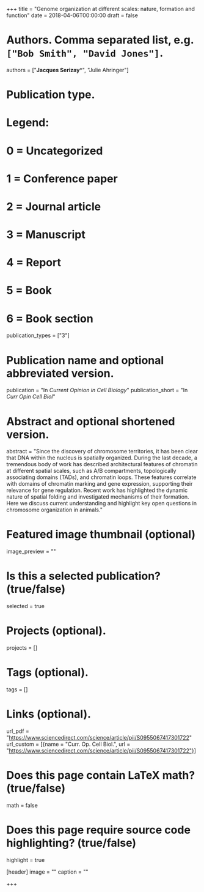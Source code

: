 +++
title = "Genome organization at different scales: nature, formation and function"
date = 2018-04-06T00:00:00
draft = false

# Authors. Comma separated list, e.g. `["Bob Smith", "David Jones"]`.
authors = ["**Jacques Serizay***", "Julie Ahringer"]

# Publication type.
# Legend:
# 0 = Uncategorized
# 1 = Conference paper
# 2 = Journal article
# 3 = Manuscript
# 4 = Report
# 5 = Book
# 6 = Book section
publication_types = ["3"]

# Publication name and optional abbreviated version.
publication = "In *Current Opinion in Cell Biology*"
publication_short = "In *Curr Opin Cell Biol*"

# Abstract and optional shortened version.
abstract = "Since the discovery of chromosome territories, it has been clear that DNA within the nucleus is spatially organized. During the last decade, a tremendous body of work has described architectural features of chromatin at different spatial scales, such as A/B compartments, topologically associating domains (TADs), and chromatin loops. These features correlate with domains of chromatin marking and gene expression, supporting their relevance for gene regulation. Recent work has highlighted the dynamic nature of spatial folding and investigated mechanisms of their formation. Here we discuss current understanding and highlight key open questions in chromosome organization in animals."

# Featured image thumbnail (optional)
image_preview = ""

# Is this a selected publication? (true/false)
selected = true

# Projects (optional).
projects = []

# Tags (optional).
tags = []

# Links (optional).
url_pdf = "https://www.sciencedirect.com/science/article/pii/S0955067417301722"
url_custom = [{name = "Curr. Op. Cell Biol.", url = "https://www.sciencedirect.com/science/article/pii/S0955067417301722"}]

# Does this page contain LaTeX math? (true/false)
math = false

# Does this page require source code highlighting? (true/false)
highlight = true

[header]
image = ""
caption = ""

+++
